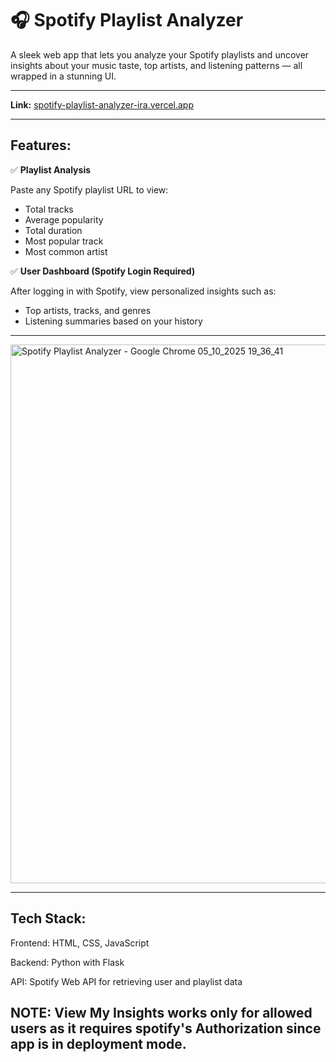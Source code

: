 
# **🎧 Spotify Playlist Analyzer**

A sleek web app that lets you analyze your Spotify playlists and uncover insights about your music taste, top artists, and listening patterns — all wrapped in a stunning UI.

---

**Link:**  [spotify-playlist-analyzer-ira.vercel.app](https://spotify-playlist-analyzer-ira.vercel.app/)

---
## Features:

✅ **Playlist Analysis**  

Paste any Spotify playlist URL to view:
- Total tracks  
- Average popularity  
- Total duration  
- Most popular track  
- Most common artist  




✅ **User Dashboard (Spotify Login Required)**  

After logging in with Spotify, view personalized insights such as:
- Top artists, tracks, and genres  
- Listening summaries based on your history   



---

<img width="1920" height="862" alt="Spotify Playlist Analyzer - Google Chrome 05_10_2025 19_36_41" src="https://github.com/user-attachments/assets/11f85bf3-572e-44bc-9226-d6b59690a155" />

---

## Tech Stack:

Frontend: HTML, CSS, JavaScript

Backend: Python with Flask

API: Spotify Web API for retrieving user and playlist data

## NOTE: View My Insights works only for allowed users as it requires spotify's Authorization since app is in deployment mode.

